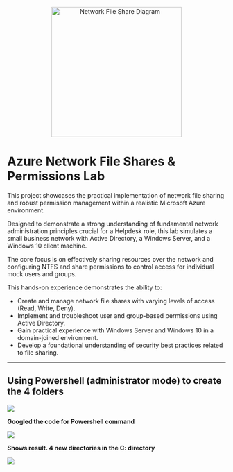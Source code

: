 <p align="center">
  <img src="https://tresorit.com/blog/content/images/size/w2000/2023/07/Secure-file-sharing_withoutlogo@2x.png" alt="Network File Share Diagram" width="300">
</p>

# Azure Network File Shares & Permissions Lab

This project showcases the practical implementation of network file sharing and robust permission management within a realistic Microsoft Azure environment. 

Designed to demonstrate a strong understanding of fundamental network administration principles crucial for a Helpdesk role, this lab simulates a small business network with Active Directory, a Windows Server, and a Windows 10 client machine.

The core focus is on effectively sharing resources over the network and configuring NTFS and share permissions to control access for individual mock users and groups. 

This hands-on experience demonstrates the ability to:

- Create and manage network file shares with varying levels of access (Read, Write, Deny).
- Implement and troubleshoot user and group-based permissions using Active Directory.
- Gain practical experience with Windows Server and Windows 10 in a domain-joined environment.
- Develop a foundational understanding of security best practices related to file sharing.

---

## Using Powershell (administrator mode) to create the 4 folders

<p>
  <img src="https://github.com/user-attachments/assets/c9712364-83f0-40c2-8ebf-09712f49c512">
</p>

**Googled the code for Powershell command**
<p>
  <img src="https://github.com/user-attachments/assets/740e14b9-c001-49bd-b151-0e9be0ebdddd">
</p>

**Shows result. 4 new directories in the C: directory**
<p>
  <img src="https://github.com/user-attachments/assets/efa77a59-b399-4eeb-91b2-81f517fa0635">

</p>
